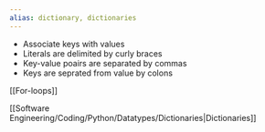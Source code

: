 ```yaml
---
alias: dictionary, dictionaries
---
```

- Associate keys with values
- Literals are delimited by curly braces
- Key-value poairs are separated by commas
- Keys are seprated from value by colons

[[For-loops]]

[[Software Engineering/Coding/Python/Datatypes/Dictionaries|Dictionaries]]